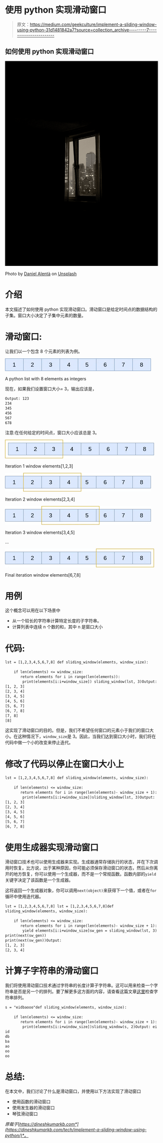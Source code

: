 # 使用 python 实现滑动窗口

> 原文：<https://medium.com/geekculture/implement-a-sliding-window-using-python-31d1481842a7?source=collection_archive---------7----------------------->

## 如何使用 python 实现滑动窗口

![](img/27631c91a95e045321f8cd6ea438b3b4.png)

Photo by [Daniel Alentà](https://unsplash.com/@snidgets?utm_source=medium&utm_medium=referral) on [Unsplash](https://unsplash.com?utm_source=medium&utm_medium=referral)

# 介绍

本文描述了如何使用 python 实现滑动窗口。滑动窗口是给定时间点的数据结构的子集。窗口大小决定了子集中元素的数量。

# 滑动窗口:

让我们以一个包含 8 个元素的列表为例。

![](img/11d4a32bd450765c463fa0d5c700c777.png)

A python list with 8 elements as integers

现在，如果我们设置窗口大小= 3，输出应该是，

```
Output: 123 
234 
345 
456 
567 
678
```

注意:在任何给定的时间点，窗口大小应该总是 3。

![](img/9e0c85c77b5b52d2013ab95346d526e5.png)

Iteration 1 window elements[1,2,3]

![](img/1df7c3bffd450c61fc35599aa11d57ad.png)

Iteration 2 window elements[2,3,4]

![](img/9a11178daef5a6604c767daeea4a0285.png)

Iteration 3 window elements[3,4,5]

…

![](img/1c3a3721b916125715b67f64aeedd5ca.png)

Final iteration window elements[6,7,8]

# 用例

这个概念可以用在以下场景中

*   从一个较长的字符串计算特定长度的子字符串。
*   计算列表中连续 n 个数的和，其中 n 是窗口大小

# 代码:

```
lst = [1,2,3,4,5,6,7,8] def sliding_window(elements, window_size):

    if len(elements) <= window_size:
       return elements for i in range(len(elements)):
        print(elements[i:i+window_size]) sliding_window(lst, 3)Output:[1, 2, 3] 
[2, 3, 4] 
[3, 4, 5] 
[4, 5, 6] 
[5, 6, 7] 
[6, 7, 8] 
[7, 8] 
[8]
```

这实现了滑动窗口的目的。但是，我们不希望任何窗口的元素小于我们的窗口大小。在这种情况下，`window_size`是 3。因此，当我们达到窗口大小时，我们将在代码中做一个小的改变来停止迭代。

# 修改了代码以停止在窗口大小上

```
lst = [1,2,3,4,5,6,7,8] def sliding_window(elements, window_size):

    if len(elements) <= window_size:
       return elements for i in range(len(elements)- window_size + 1):
        print(elements[i:i+window_size])sliding_window(lst, 3)Output:[1, 2, 3] 
[2, 3, 4] 
[3, 4, 5] 
[4, 5, 6] 
[5, 6, 7] 
[6, 7, 8]
```

# 使用生成器实现滑动窗口

滑动窗口技术也可以使用生成器来实现。生成器通常存储执行的状态，并在下次调用时恢复。比方说，出于某种原因，你可能必须保存滑动窗口的状态，然后从你离开的地方恢复，你可以使用一个生成器，而不是一个常规函数。函数内部的`yield`关键字决定了该函数是一个生成器。

这将返回一个生成器对象，你可以调用`next(object)`来获得下一个值，或者在`for`循环中使用迭代器。

```
lst = [1,2,3,4,5,6,7,8] lst = [1,2,3,4,5,6,7,8]def sliding_window(elements, window_size):

    if len(elements) <= window_size:
       return elements for i in range(len(elements)- window_size + 1):
        yield elements[i:i+window_size]sw_gen = sliding_window(lst, 3) print(next(sw_gen)) 
print(next(sw_gen))Output: 
[1, 2, 3] 
[2, 3, 4]
```

# 计算子字符串的滑动窗口

我们将使用滑动窗口技术通过字符串的长度计算子字符串。这可以用来检查一个字符串是否是另一个的排列。要了解更多这方面的内容，请查看这篇文章[这里](https://dineshkumarkb.com/tech/leetcode-challenge-check-if-a-string-is-a-perumutation-of-another-using-python/)检查字符串排列。

```
s = "eidbaooo"def sliding_window(elements, window_size):

    if len(elements) <= window_size:
       return elements for i in range(len(elements)- window_size + 1):
        print(elements[i:i+window_size])sliding_window(s, 2)Output: ei 
id 
db 
ba 
ao 
oo 
oo
```

# 总结:

在本文中，我们讨论了什么是滑动窗口，并使用以下方法实现了滑动窗口

*   使用函数的滑动窗口
*   使用发生器的滑动窗口
*   琴弦滑动窗口

*原载于*[*https://dineshkumarkb.com*](https://dineshkumarkb.com/tech/implement-a-sliding-window-using-python/)*。*